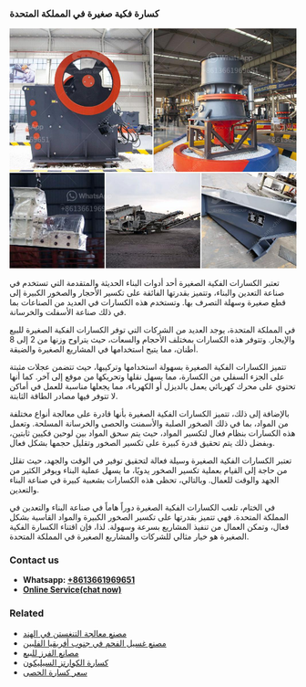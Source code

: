 <h3>كسارة فكية صغيرة في المملكة المتحدة</h3><img src='1701853199.jpg' alt=''><p>تعتبر الكسارات الفكية الصغيرة أحد أدوات البناء الحديثة والمتقدمة التي تستخدم في صناعة التعدين والبناء، وتتميز بقدرتها الفائقة على تكسير الأحجار والصخور الكبيرة إلى قطع صغيرة وسهلة التصرف بها. وتستخدم هذه الكسارات في العديد من الصناعات بما في ذلك صناعة الأسفلت والخرسانة.</p><p>في المملكة المتحدة، يوجد العديد من الشركات التي توفر الكسارات الفكية الصغيرة للبيع والإيجار. وتتوفر هذه الكسارات بمختلف الأحجام والسعات، حيث يتراوح وزنها من 2 إلى 8 أطنان، مما يتيح استخدامها في المشاريع الصغيرة والضيقة.</p><p>تتميز الكسارات الفكية الصغيرة بسهولة استخدامها وتركيبها، حيث تتضمن عجلات مثبتة على الجزء السفلي من الكسارة، مما يسهل نقلها وتحريكها من موقع إلى آخر. كما أنها تحتوي على محرك كهربائي يعمل بالديزل أو الكهرباء، مما يجعلها مناسبة للعمل في أماكن لا تتوفر فيها مصادر الطاقة الثابتة.</p><p>بالإضافة إلى ذلك، تتميز الكسارات الفكية الصغيرة بأنها قادرة على معالجة أنواع مختلفة من المواد، بما في ذلك الصخور الصلبة والأسمنت والحصى والخرسانة المسلحة. وتعمل هذه الكسارات بنظام فعال لتكسير المواد، حيث يتم سحق المواد بين لوحين فكيين ثابتين، وبفضل ذلك يتم تحقيق قدرة كبيرة على تكسير الصخور وتقليل حجمها بشكل فعال.</p><p>تعتبر الكسارات الفكية الصغيرة وسيلة فعالة لتحقيق توفير في الوقت والجهد، حيث تقلل من حاجة إلى القيام بعملية تكسير الصخور يدويًا، ما يسهل عملية البناء ويوفر الكثير من الجهد والوقت للعمال. وبالتالي، تحظى هذه الكسارات بشعبية كبيرة في صناعة البناء والتعدين.</p><p>في الختام، تلعب الكسارات الفكية الصغيرة دوراً هاماً في صناعة البناء والتعدين في المملكة المتحدة. فهي تتميز بقدرتها على تكسير الصخور الكبيرة والمواد القاسية بشكل فعال، وتمكن العمال من تنفيذ المشاريع بسرعة وسهولة. لذا، فإن اقتناء الكسارة الفكية الصغيرة هو خيار مثالي للشركات والمشاريع الصغيرة في المملكة المتحدة.</p><h3>Contact us</h3><ul><li><strong>Whatsapp:&nbsp;<a href="https://wa.me/8613661969651">+8613661969651</a></strong></li><li><a href="https://swt.shibang-china.com/?git&amp;zhl&amp;كسارة فكية صغيرة في المملكة المتحدة"><strong>Online Service(chat now)</strong></a></li></ul><h3>Related</h3><ul><li><a href='مصنع معالجة التنغستن في الهند.md'>مصنع معالجة التنغستن في الهند</a></li><li><a href='مصنع غسيل الفحم في جنوب أفريقيا الفلبين.md'>مصنع غسيل الفحم في جنوب أفريقيا الفلبين</a></li><li><a href='مصانع الفرز للبيع.md'>مصانع الفرز للبيع</a></li><li><a href='كسارة الكوارتز السيليكون.md'>كسارة الكوارتز السيليكون</a></li><li><a href='سعر كسارة الحصى.md'>سعر كسارة الحصى</a></li></ul>